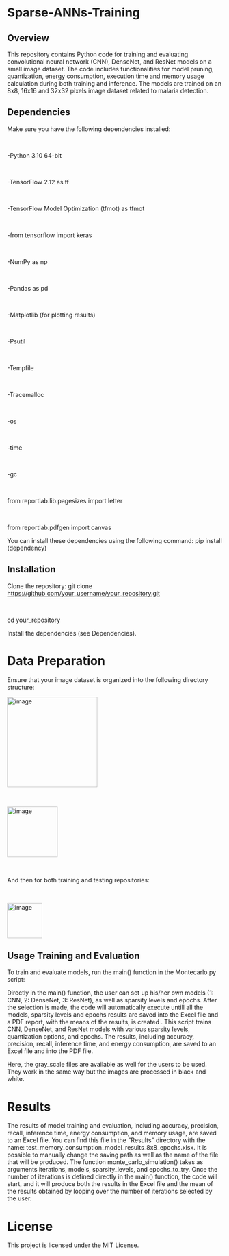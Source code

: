 # Sparse-ANNs-Training

## Overview
This repository contains Python code for training and evaluating convolutional neural network (CNN), DenseNet, and ResNet models on a small image dataset. 
The code includes functionalities for model pruning, quantization, energy consumption, execution time and memory usage calculation during both training and inference. 
The models are trained on an 8x8, 16x16 and 32x32 pixels image dataset related to malaria detection.

## Dependencies
Make sure you have the following dependencies installed:
<p>&nbsp;</p>
-Python 3.10 64-bit
<p>&nbsp;</p>
-TensorFlow 2.12 as tf
<p>&nbsp;</p>
-TensorFlow Model Optimization (tfmot) as tfmot
<p>&nbsp;</p>
-from tensorflow import keras
<p>&nbsp;</p>
-NumPy as np
<p>&nbsp;</p>
-Pandas as pd
<p>&nbsp;</p>
-Matplotlib (for plotting results)
<p>&nbsp;</p>
-Psutil
<p>&nbsp;</p>
-Tempfile
<p>&nbsp;</p>
-Tracemalloc
<p>&nbsp;</p>
-os
<p>&nbsp;</p>
-time
<p>&nbsp;</p>
-gc
<p>&nbsp;</p>
from reportlab.lib.pagesizes import letter
<p>&nbsp;</p>
from reportlab.pdfgen import canvas


You can install these dependencies using the following command:
pip install (dependency)

## Installation
Clone the repository:
git clone https://github.com/your_username/your_repository.git
<p>&nbsp;</p>
cd your_repository

Install the dependencies (see Dependencies).

# Data Preparation
Ensure that your image dataset is organized into the following directory structure:

<img width="211" alt="image" src="https://github.com/MAAntinori/Sparse-ANNs-Training/assets/80471656/a59299e0-02ad-413c-b4f6-6ab10c566e24">
<p>&nbsp;</p>
<img width="118" alt="image" src="https://github.com/MAAntinori/Sparse-ANNs-Training/assets/80471656/0bab0c40-a501-4fae-9e01-cb2071d269e2">
<p>&nbsp;</p>
And then for both training and testing repositories: 
<p>&nbsp;</p>
<img width="82" alt="image" src="https://github.com/MAAntinori/Sparse-ANNs-Training/assets/80471656/9f148749-f1bb-47ea-b85d-b5bb2ff737bb">

## Usage Training and Evaluation
To train and evaluate models, run the main() function in the Montecarlo.py script:

Directly in the main() function, the user can set up his/her own models (1: CNN, 2: DenseNet, 3: ResNet), as well as sparsity levels and epochs.
After the selection is made, the code will automatically execute untill all the models, sparsity levels and epochs results are saved into the Excel file and a PDF report, with the means of the results, is created .
This script trains CNN, DenseNet, and ResNet models with various sparsity levels, quantization options, and epochs. The results, including accuracy, precision, recall, inference time, and energy consumption, are saved to an Excel file and into the PDF file.

Here, the gray_scale files are available as well for the users to be used. They work in the same way but the images are processed in black and white.





# Results
The results of model training and evaluation, including accuracy, precision, recall, inference time, energy consumption, and memory usage, are saved to an Excel file. You can find this file in the "Results" directory with the name: 
test_memory_consumption_model_results_8x8_epochs.xlsx.
It is possible to manually change the saving path as well as the name of the file that will be produced.
The function monte_carlo_simulation() takes as arguments iterations, models, sparsity_levels, and epochs_to_try. Once the number of iterations is defined directly in the main() function, the code will start, and it will produce both the results in the Excel file and the mean of the results obtained by looping over the number of iterations selected by the user.

# License
This project is licensed under the MIT License.
